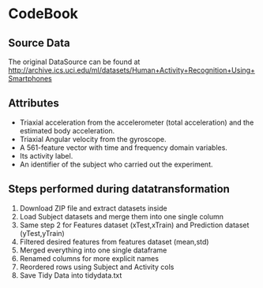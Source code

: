 # CodeBook

## Source Data

The original DataSource can be found at http://archive.ics.uci.edu/ml/datasets/Human+Activity+Recognition+Using+Smartphones

## Attributes

- Triaxial acceleration from the accelerometer (total acceleration) and the estimated body acceleration.
- Triaxial Angular velocity from the gyroscope. 
- A 561-feature vector with time and frequency domain variables. 
- Its activity label. 
- An identifier of the subject who carried out the experiment.

## Steps performed during datatransformation

1. Download ZIP file and extract datasets inside
2. Load Subject datasets and merge them into one single column
3. Same step 2 for Features dataset (xTest,xTrain) and Prediction dataset (yTest,yTrain)
4. Filtered desired features from features dataset (mean,std)
5. Merged everything into one single dataframe
6. Renamed columns for more explicit names
7. Reordered rows using Subject and Activity cols
8. Save Tidy Data into tidydata.txt
